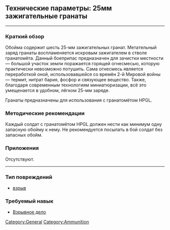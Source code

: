 ## Технические параметры: 25мм зажигательные гранаты

------------------------------------------------------------------------

### Краткий обзор

Обойма содержит шесть 25-мм зажигательных гранат. Метательный заряд
гранаты воспламеняется искровым зажигателем в стволе гранатомёта. Данный
боеприпас предназначен для зачистки местности — большой участок земли
поражается горящей огнесмесью, которую практически невозможно потушить.
Сама огнесмесь является переработкой оной, использовавшейся со времён
2-й Мировой войны — термит, нитрат бария, фосфор и связующее вещество.
Также, благодаря современным технологиям миниатюризации, всё это
умещенается в удобном, лёгком 25-мм заряде.

Гранаты предназначены для использования с гранатомётом HPGL.

### Методические рекомендации

Каждый солдат с гранатомётом HPGL должен нести как минимум одну запасную
обойму к нему. Не рекомендуется посылать в бой солдат без запасных
обойм.

### Приложения

Отсутствуют.

------------------------------------------------------------------------

### Тип повреждений

- [взрыв](Типы_повреждений/взрыв "wikilink")

### Требуемый навык

- [Взрывное дело](Навыки/Взрывное_дело "wikilink")

[Category:General](Category:General "wikilink")
[Category:Ammunition](Category:Ammunition "wikilink")